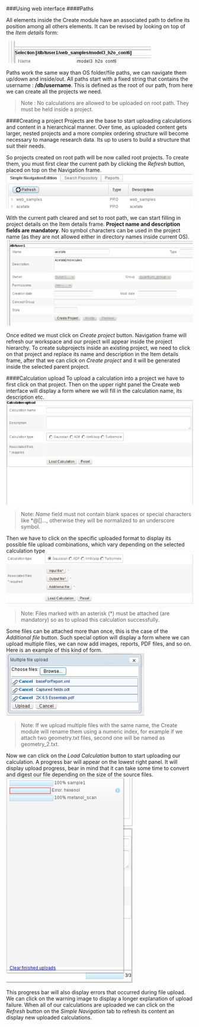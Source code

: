 ###Using web interface
####Paths

All elements inside the Create module have an associated path to define its position among all others elements. It can be revised by looking on top of the *Item details* form: 

![Element current path](/images/CreateDetailsPath.png)

Paths work the same way than OS folder/file paths, we can navigate them up/down and inside/out.
All paths start with a fixed string that contains the username : **/db/username**. This is defined as the root of our path, from here we can create all the projects we need.

> Note : No calculations are allowed to be uploaded on root path. They must be held inside a project.

####Creating a project
Projects are the base to start uploading calculations and content in a hierarchical manner. Over time, as uploaded content gets larger, nested projects and a more complex ordering structure will become necessary to manage research data. Its up to users to build a structure that suit their needs.

So projects created on root path will be now called root projects. To create them, you must first clear the current path by clicking the *Refresh* button, placed on top on the Navigation frame. 
![Refresh and reset path button](/images/CreateNavigationTreeRefresh.png)

With the current path cleared and set to root path, we can start filling in project details on the Item details frame.
**Project name and description fields are mandatory**. No symbol characters can be used in the project name (as they are not allowed either in directory names inside current OS). ![Create project form, note root path on top](/images/CreateItemDetailsCreateProject.png) 

Once edited we must click on *Create project* button. Navigation frame will refresh our workspace and our project will appear inside the project hierarchy.
To create subprojects inside an existing project, we need to click on that project and replace its name and description in the Item details frame, after that we can click on *Create project* and it will be generated inside the selected parent project.

####Calculation upload
To upload a calculation into a project we have to first click on that project. Then on the upper right panel the Create web interface will display a form where we will fill in the calculation name, its description etc.
![Calculation upload form](/images/WebUploadForm.png)
> Note: *Name* field must not contain blank spaces or special characters like \*@\[\]..., otherwise they will be normalized to an underscore symbol.

Then we have to click on the specific uploaded format to display its possible file upload combinations, which vary depending on the selected calculation type
![Calculation type selection](/images/WebUploadForm2.png)

> Note: Files marked with an asterisk (\*) must be attached (are mandatory) so as to upload this calculation successfully.

Some files can be attached more than once, this is the case of the *Additional file* button. Such special option will display a form where we can upload multiple files, we can now add images, reports, PDF files, and so on. Here is an example of this kind of form.
![Multiple file upload form](/images/WebUploadForm3.png)

> Note: If we upload multiple files with the same name, the Create module will rename them using a numeric index, for example if we attach two geometry.txt files, second one will be named as geometry_2.txt.

Now we can click on the *Load Calculation* button to start uploading our calculation. A progress bar will appear on the lowest right panel. It will display upload progress, bear in mind that it can take some time to convert and digest our file depending on the size of the source files.
![Upload queue status](/images/WebUploadForm4.png "wikilink")

This progress bar will also display errors that occurred during file upload. We can click on the warning image to display a longer explanation of upload failure.
When all of our calculations are uploaded we can click on the *Refresh* button on the *Simple Navigation* tab to refresh its content an display new uploaded calculations. <span id="shellupload"></span>